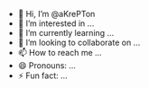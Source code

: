 - 👋 Hi, I’m @aKrePTon
- 👀 I’m interested in ...
- 🌱 I’m currently learning ...
- 💞️ I’m looking to collaborate on ...
- 📫 How to reach me ...
- 😄 Pronouns: ...
- ⚡ Fun fact: ...

<!---
aKrePTon/aKrePTon is a ✨ special ✨ repository because its `README.md` (this file) appears on your GitHub profile.
You can click the Preview link to take a look at your changes.
--->
